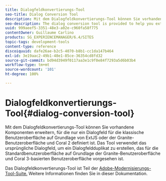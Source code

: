 ```yaml
---
title: Dialogfeldkonvertierungs-Tool
seo-title: Dialog Conversion Tool
description: Mit dem Dialogfeldkonvertierungs-Tool können Sie vorhandene Komponenten erweitern, bei denen nur ein Dialogfeld für die klassische Benutzeroberfläche definiert ist.
seo-description: The dialog conversion tool is provided to help you extend existing components that only have a dialog defined for the classic UI
uuid: 999aeef5-3351-48e3-a02e-c960fa58f775
contentOwner: Guillaume Carlino
products: SG_EXPERIENCEMANAGER/6.4/SITES
topic-tags: development-tools
content-type: reference
discoiquuid: dafe26ae-b2c5-4070-b8b1-cc1da147b464
exl-id: 3e19aac2-49b1-48e1-85ce-36354cd8fd32
source-git-commit: bd94d3949f0117aa3e1c9f0e84f7293a5d6b03b4
workflow-type: tm+mt
source-wordcount: '101'
ht-degree: 100%

---
```


# Dialogfeldkonvertierungs-Tool{#dialog-conversion-tool}

Mit dem Dialogfeldkonvertierungs-Tool können Sie vorhandene Komponenten erweitern, für die nur ein Dialogfeld für die klassische Benutzeroberfläche auf Grundlage von ExtJS oder der Granite-Benutzeroberfläche und Coral 2 definiert ist. Das Tool verwendet das ursprüngliche Dialogfeld, um ein Dialogfeldduplikat zu erstellen, das für die Standardbenutzeroberfläche auf Grundlage der Granite-Benutzeroberfläche und Coral 3-basierten Benutzeroberfläche vorgesehen ist.

Das Dialogfeldkonvertierungs-Tool ist Teil der [Adobe-Modernisierungs-Tool-Suite.](modernization-tools.md) Weitere Informationen finden Sie in dieser Dokumentation.
